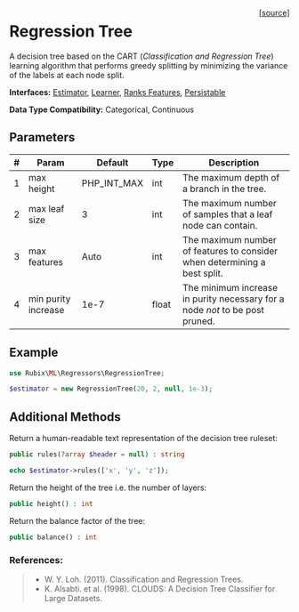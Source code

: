 <span style="float:right;"><a href="https://github.com/RubixML/RubixML/blob/master/src/Regressors/RegressionTree.php">[source]</a></span>

# Regression Tree
A decision tree based on the CART (*Classification and Regression Tree*) learning algorithm that performs greedy splitting by minimizing the variance of the labels at each node split.

**Interfaces:** [Estimator](../estimator.md), [Learner](../learner.md), [Ranks Features](../ranks-features.md), [Persistable](../persistable.md)

**Data Type Compatibility:** Categorical, Continuous

## Parameters
| # | Param | Default | Type | Description |
|---|---|---|---|---|
| 1 | max height | PHP_INT_MAX | int | The maximum depth of a branch in the tree. |
| 2 | max leaf size | 3 | int | The maximum number of samples that a leaf node can contain. |
| 3 | max features | Auto | int | The maximum number of features to consider when determining a best split. |
| 4 | min purity increase | 1e-7 | float | The minimum increase in purity necessary for a node *not* to be post pruned. |

## Example
```php
use Rubix\ML\Regressors\RegressionTree;

$estimator = new RegressionTree(20, 2, null, 1e-3);
```

## Additional Methods
Return a human-readable text representation of the decision tree ruleset:
```php
public rules(?array $header = null) : string
```

```php
echo $estimator->rules(['x', 'y', 'z']);
```

Return the height of the tree i.e. the number of layers:
```php
public height() : int
```

Return the balance factor of the tree:
```php
public balance() : int
```

### References:
>- W. Y. Loh. (2011). Classification and Regression Trees.
>- K. Alsabti. et al. (1998). CLOUDS: A Decision Tree Classifier for Large Datasets.